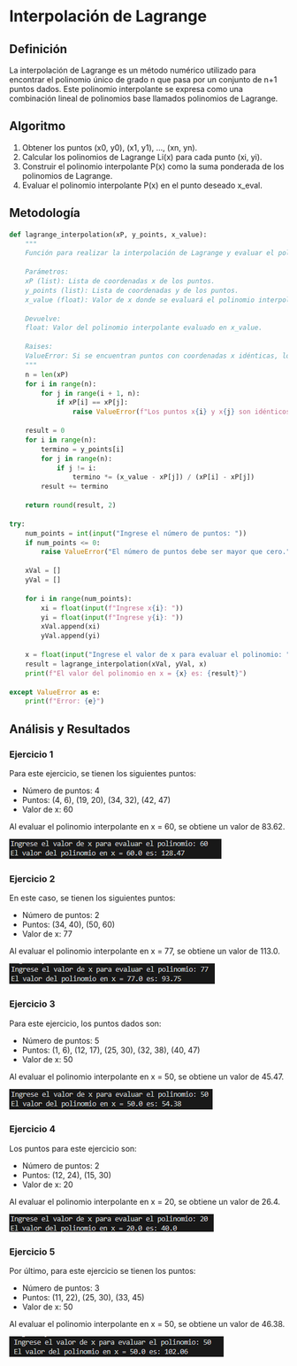 # Interpolación de Lagrange

## Definición

La interpolación de Lagrange es un método numérico utilizado para encontrar el polinomio único de grado n que pasa por un conjunto de n+1 puntos dados. Este polinomio interpolante se expresa como una combinación lineal de polinomios base llamados polinomios de Lagrange.

## Algoritmo

1. Obtener los puntos (x0, y0), (x1, y1), ..., (xn, yn).
2. Calcular los polinomios de Lagrange Li(x) para cada punto (xi, yi).
3. Construir el polinomio interpolante P(x) como la suma ponderada de los polinomios de Lagrange.
4. Evaluar el polinomio interpolante P(x) en el punto deseado x_eval.

## Metodología

```python
def lagrange_interpolation(xP, y_points, x_value):
    """
    Función para realizar la interpolación de Lagrange y evaluar el polinomio interpolante en un punto dado.

    Parámetros:
    xP (list): Lista de coordenadas x de los puntos.
    y_points (list): Lista de coordenadas y de los puntos.
    x_value (float): Valor de x donde se evaluará el polinomio interpolante.

    Devuelve:
    float: Valor del polinomio interpolante evaluado en x_value.
    
    Raises:
    ValueError: Si se encuentran puntos con coordenadas x idénticas, lo que causa una división por cero.
    """
    n = len(xP)
    for i in range(n):
        for j in range(i + 1, n):
            if xP[i] == xP[j]:
                raise ValueError(f"Los puntos x{i} y x{j} son idénticos, lo que causa una división por cero.")
    
    result = 0 
    for i in range(n):
        termino = y_points[i]
        for j in range(n):
            if j != i:
                termino *= (x_value - xP[j]) / (xP[i] - xP[j])
        result += termino

    return round(result, 2)

try:
    num_points = int(input("Ingrese el número de puntos: "))
    if num_points <= 0:
        raise ValueError("El número de puntos debe ser mayor que cero.")

    xVal = []
    yVal = []

    for i in range(num_points):
        xi = float(input(f"Ingrese x{i}: "))
        yi = float(input(f"Ingrese y{i}: "))
        xVal.append(xi)
        yVal.append(yi)

    x = float(input("Ingrese el valor de x para evaluar el polinomio: "))
    result = lagrange_interpolation(xVal, yVal, x)
    print(f"El valor del polinomio en x = {x} es: {result}")

except ValueError as e:
    print(f"Error: {e}")
```

## Análisis y Resultados

### Ejercicio 1

Para este ejercicio, se tienen los siguientes puntos:

- Número de puntos: 4
- Puntos: (4, 6), (19, 20), (34, 32), (42, 47)
- Valor de x: 60

Al evaluar el polinomio interpolante en x = 60, se obtiene un valor de 83.62.

![](https://github.com/Mexta46/Metodos_Numericos/blob/f65355814af07014b2fe6c2ae56c1e8ea78d13d6/Imagenes/Imagenes_tema5/LN1.png)

### Ejercicio 2

En este caso, se tienen los siguientes puntos:

- Número de puntos: 2
- Puntos: (34, 40), (50, 60)
- Valor de x: 77

Al evaluar el polinomio interpolante en x = 77, se obtiene un valor de 113.0.

![](https://github.com/Mexta46/Metodos_Numericos/blob/f65355814af07014b2fe6c2ae56c1e8ea78d13d6/Imagenes/Imagenes_tema5/LN2.png)

### Ejercicio 3

Para este ejercicio, los puntos dados son:

- Número de puntos: 5
- Puntos: (1, 6), (12, 17), (25, 30), (32, 38), (40, 47)
- Valor de x: 50

Al evaluar el polinomio interpolante en x = 50, se obtiene un valor de 45.47.

![](https://github.com/Mexta46/Metodos_Numericos/blob/f65355814af07014b2fe6c2ae56c1e8ea78d13d6/Imagenes/Imagenes_tema5/LN3.png)

### Ejercicio 4

Los puntos para este ejercicio son:

- Número de puntos: 2
- Puntos: (12, 24), (15, 30)
- Valor de x: 20

Al evaluar el polinomio interpolante en x = 20, se obtiene un valor de 26.4.

![](https://github.com/Mexta46/Metodos_Numericos/blob/f65355814af07014b2fe6c2ae56c1e8ea78d13d6/Imagenes/Imagenes_tema5/LN4.png)

### Ejercicio 5

Por último, para este ejercicio se tienen los puntos:

- Número de puntos: 3
- Puntos: (11, 22), (25, 30), (33, 45)
- Valor de x: 50

Al evaluar el polinomio interpolante en x = 50, se obtiene un valor de 46.38.

![](https://github.com/Mexta46/Metodos_Numericos/blob/f65355814af07014b2fe6c2ae56c1e8ea78d13d6/Imagenes/Imagenes_tema5/LN5.png)
